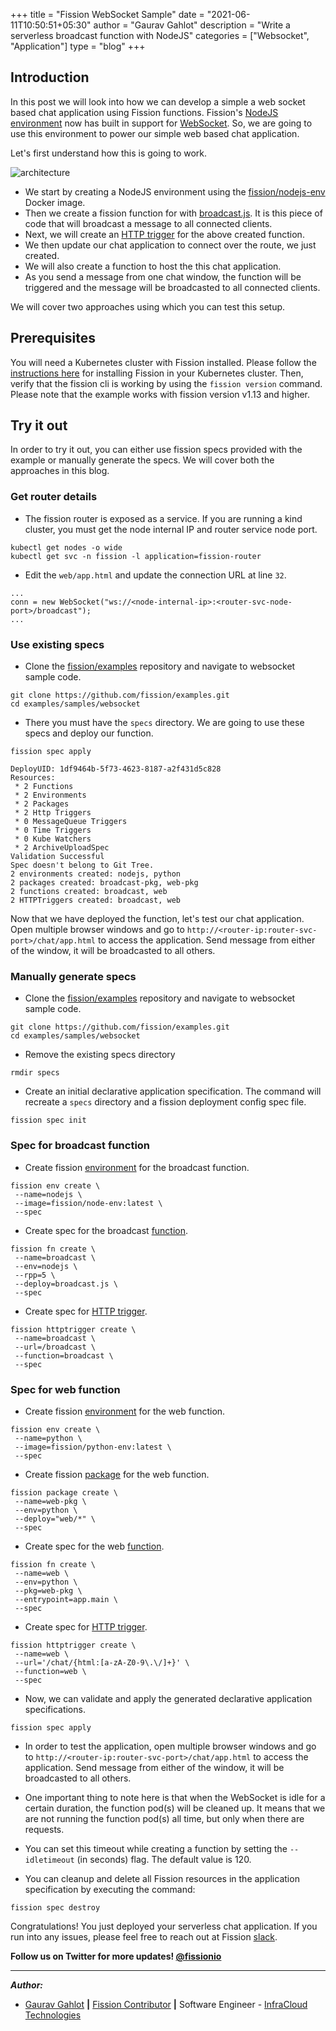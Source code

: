 +++
title = "Fission WebSocket Sample"
date = "2021-06-11T10:50:51+05:30"
author = "Gaurav Gahlot"
description = "Write a serverless broadcast function with NodeJS"
categories = ["Websocket", "Application"]
type = "blog"
+++

## Introduction

In this post we will look into how we can develop a simple a web socket based chat application using Fission functions.
Fission's [NodeJS environment][15] now has built in support for [WebSocket][1].
So, we are going to use this environment to power our simple web based chat application.

Let's first understand how this is going to work.

![architecture](/images/fission-websocket-sample.png)

- We start by creating a NodeJS environment using the [fission/nodejs-env][2] Docker image.
- Then we create a fission function for with [broadcast.js][3].
It is this piece of code that will broadcast a message to all connected clients.
- Next, we will create an [HTTP trigger][4] for the above created function.
- We then update our chat application to connect over the route, we just created.
- We will also create a function to host the this chat application.
- As you send a message from one chat window, the function will be triggered and the message will be broadcasted to all connected clients. 

We will cover two approaches using which you can test this setup.

## Prerequisites

You will need a Kubernetes cluster with Fission installed.
Please follow the [instructions here][5] for installing Fission in your Kubernetes cluster.
Then, verify that the fission cli is working by using the `fission version` command.
Please note that the example works with fission version v1.13 and higher. 

## Try it out

In order to try it out, you can either use fission specs provided with the example or manually generate the specs.
We will cover both the approaches in this blog.


### Get router details

- The fission router is exposed as a service.
If you are running a kind cluster, you must get the node internal IP and router service node port.

```
kubectl get nodes -o wide
kubectl get svc -n fission -l application=fission-router
```

- Edit the `web/app.html` and update the connection URL at line `32`.

```
...
conn = new WebSocket("ws://<node-internal-ip>:<router-svc-node-port>/broadcast");
...
```

### Use existing specs

- Clone the [fission/examples][6] repository and navigate to websocket sample code.

```
git clone https://github.com/fission/examples.git
cd examples/samples/websocket
```

- There you must have the `specs` directory. 
We are going to use these specs and deploy our function.

```
fission spec apply

DeployUID: 1df9464b-5f73-4623-8187-a2f431d5c828
Resources:
 * 2 Functions
 * 2 Environments
 * 2 Packages
 * 2 Http Triggers
 * 0 MessageQueue Triggers
 * 0 Time Triggers
 * 0 Kube Watchers
 * 2 ArchiveUploadSpec
Validation Successful
Spec doesn't belong to Git Tree.
2 environments created: nodejs, python
2 packages created: broadcast-pkg, web-pkg
2 functions created: broadcast, web
2 HTTPTriggers created: broadcast, web
```

Now that we have deployed the function, let's test our chat application.
Open multiple browser windows and go to `http://<router-ip:router-svc-port>/chat/app.html` to access the application.
Send message from either of the window, it will be broadcasted to all others.

### Manually generate specs

- Clone the [fission/examples][6] repository and navigate to websocket sample code.

```
git clone https://github.com/fission/examples.git
cd examples/samples/websocket
```

- Remove the existing specs directory
```
rmdir specs
```

- Create an initial declarative application specification.
The command will recreate a `specs` directory and a fission deployment config spec file.

```
fission spec init
```

### Spec for broadcast function

- Create fission [environment][7] for the broadcast function.

```
fission env create \
 --name=nodejs \
 --image=fission/node-env:latest \
 --spec
```

- Create spec for the broadcast [function][8].

```
fission fn create \
 --name=broadcast \
 --env=nodejs \
 --rpp=5 \
 --deploy=broadcast.js \
 --spec
```

- Create spec for [HTTP trigger][4].

```
fission httptrigger create \
 --name=broadcast \
 --url=/broadcast \
 --function=broadcast \
 --spec
```

### Spec for web function

- Create fission [environment][7] for the web function.

```
fission env create \
 --name=python \
 --image=fission/python-env:latest \
 --spec
```

- Create fission [package][14] for the web function.

```
fission package create \
 --name=web-pkg \
 --env=python \
 --deploy="web/*" \
 --spec
```

- Create spec for the web [function][8].

```
fission fn create \
 --name=web \
 --env=python \
 --pkg=web-pkg \
 --entrypoint=app.main \
 --spec
```

- Create spec for [HTTP trigger][4].

```
fission httptrigger create \
 --name=web \
 --url='/chat/{html:[a-zA-Z0-9\.\/]+}' \
 --function=web \
 --spec
```

- Now, we can validate and apply the generated declarative application specifications.

```
fission spec apply
```

- In order to test the application, open multiple browser windows and go to `http://<router-ip:router-svc-port>/chat/app.html` to access the application.
Send message from either of the window, it will be broadcasted to all others.

- One important thing to note here is that when the WebSocket is idle for a certain duration, the function pod(s) will be cleaned up.
It means that we are not running the function pod(s) all time, but only when there are requests.
- You can set this timeout while creating a function by setting the `--idletimeout` (in seconds) flag.
The default value is 120.
- You can cleanup and delete all Fission resources in the application specification by executing the command:

```
fission spec destroy
```

Congratulations!
You just deployed your serverless chat application.
If you run into any issues, please feel free to reach out at Fission [slack][13].


**Follow us on Twitter for more updates! [@fissionio][9]**

--- 


**_Author:_**

* [Gaurav Gahlot][10]  **|**  [Fission Contributor][11]  **|**  Software Engineer - [InfraCloud Technologies][12]

[1]: https://datatracker.ietf.org/doc/html/rfc6455
[2]: https://hub.docker.com/r/fission/node-env/tags?page=1&ordering=last_updated
[3]: https://github.com/fission/examples/blob/master/samples/websocket/broadcast.js
[4]: https://fission.io/docs/usage/triggers/http-trigger/
[5]: https://fission.io/docs/installation/
[6]: https://github.com/fission/examples
[7]: https://fission.io/docs/usage/languages/
[8]: https://fission.io/docs/concepts/#functions
[9]: https://www.twitter.com/fissionio
[10]: https://twitter.com/_gauravgahlot
[11]: https://github.com/gauravgahlot
[12]: http://infracloud.io/
[13]: https://fission.io/slack
[14]: https://fission.io/docs/concepts/#packages
[15]: https://github.com/fission/environments/tree/master/nodejs
